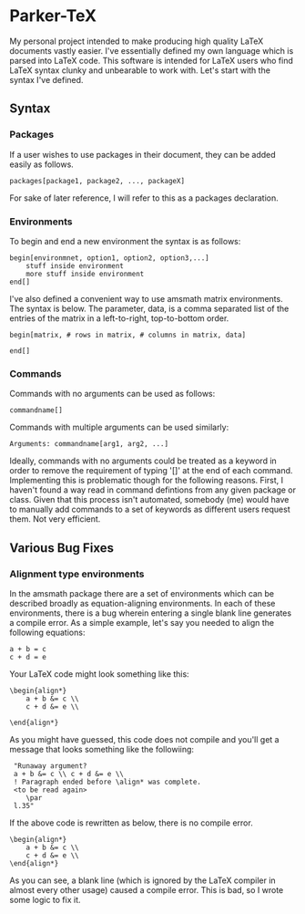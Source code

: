 # Parker-TeX
My personal project intended to make producing high quality LaTeX documents vastly easier. I've essentially defined my own language which is parsed into LaTeX code. This software is intended for LaTeX users who find LaTeX syntax clunky and unbearable to work with. Let's start with the syntax I've defined. 

## Syntax    
### Packages 
If a user wishes to use packages in their document, they can be added easily as follows. 
    
    packages[package1, package2, ..., packageX]
    
For sake of later reference, I will refer to this as a packages declaration. 

### Environments
To begin and end a new environment the syntax is as follows: 

    begin[environmnet, option1, option2, option3,...]
        stuff inside environment
        more stuff inside environment
    end[]
    
I've also defined a convenient way to use amsmath matrix environments. The syntax is below. The parameter, data, is a comma separated list of the entries of the matrix in a left-to-right, top-to-bottom order. 
    
    begin[matrix, # rows in matrix, # columns in matrix, data] 
    
    end[]
    
### Commands
Commands with no arguments can be used as follows: 

    commandname[] 
    
Commands with multiple arguments can be used similarly:

    Arguments: commandname[arg1, arg2, ...]

Ideally, commands with no arguments could be treated as a keyword in order to remove the requirement of 
typing '[]' at the end of each command. Implementing this is problematic though for the following reasons. First, I haven't found 
a way read in command defintions from any given package or class. Given that this process isn't automated, somebody (me) would have to manually add commands to a set of keywords as different users request them. Not very efficient.  

## Various Bug Fixes
### Alignment type environments 
In the amsmath package there are a set of environments which can be described broadly as equation-aligning 
environments. In each of these environments, there is a bug wherein entering a single blank line generates 
a compile error. As a simple example, let's say you needed to align the following equations: 
    
    a + b = c
    c + d = e
    
Your LaTeX code might look something like this: 

    \begin{align*}
        a + b &= c \\
        c + d &= e \\
        
    \end{align*}
    
As you might have guessed, this code does not compile and you'll get a message that looks something like the followiing:  
       
     "Runaway argument?
     a + b &= c \\ c + d &= e \\ 
     ! Paragraph ended before \align* was complete.
     <to be read again> 
        \par 
     l.35"

If the above code is rewritten as below, there is no compile error.

    \begin{align*} 
        a + b &= c \\  
        c + d &= e \\
    \end{align*} 

As you can see, a blank line (which is ignored by the LaTeX compiler in almost every other usage) caused a compile error. This is bad, so I wrote some logic to fix it. 
